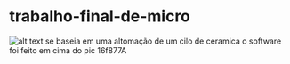 # trabalho-final-de-micro
![alt text]([https://github.com/[username]/[reponame]/blob/[branch]/image.jpg?raw=true](https://github.com/miguelsrrobo/trabalho-final-de-micro/blob/main/ball-mill-operation.gif))
se baseia em uma altomação de um cilo de ceramica o software foi feito em cima do pic 16f877A
